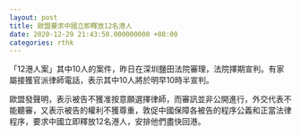 ```yaml
---
layout: post
title: 歐盟要求中國立即釋放12名港人
date: 2020-12-29 21:43:50.000000000 +08:00
categories: rthk
---
```


「12港人案」其中10人的案件，昨日在深圳鹽田法院審理，法院擇期宣判。有家屬接獲官派律師電話，表示其中10人將於明早10時半宣判。

歐盟發聲明，表示被告不獲准按意願選擇律師，而審訊並非公開進行，外交代表不能聽審，又表示被告的權利不獲尊重，敦促中國保障各被告的程序公義和正當法律程序，要求中國立即釋放12名港人，安排他們盡快回港。
